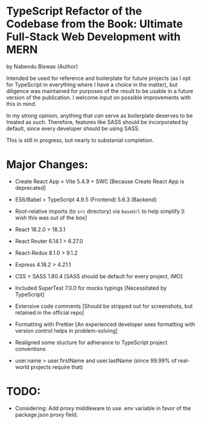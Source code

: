 # TypeScript Refactor of the Codebase from the Book: Ultimate Full-Stack Web Development with MERN

by Nabendu Biswas (Author)

Intended be used for reference and boilerplate for future projects (as I opt for TypeScript in everything where I have a choice in the matter), but diligence was maintained for purposes of the result to be usable in a future version of the publication. I welcome input on possible improvements with this in mind.

In my strong opinion, anything that *can* serve as boilerplate deserves to be treated as such. Therefore, features like SASS should be incorporated by default, since every developer should be using SASS.

This is still in progress, but nearly to substanial completion.

# Major Changes:

- Create React App > Vite 5.4.9 + SWC [Because Create React App is deprecated]

- ES6/Babel > TypeScript 4.9.5 (Frontend) 5.6.3 (Backend)

- Root-relative imports (to `src` directory) via `baseUrl` to help simplify [I wish this was out of the box]

- React 18.2.0 > 18.3.1

- React Router 6.14.1 > 6.27.0

- React-Redux 8.1.0 > 9.1.2
  
- Express 4.18.2 > 4.21.1

- CSS > SASS 1.80.4 [SASS should be default for every project, IMO]

- Included SuperTest 7.0.0 for mocks typings [Necessitated by TypeScript]

- Extensive code comments [Should be stripped out for screenshots, but retained in the official repo]

- Formatting with Prettier [An experienced developer sees formatting with version control helps in problem-solving]

- Realigned some stucture for adherance to TypeScript project conventions

- user.name > user.firstName and user.lastName (since 99.99% of real-world projects require that)

# TODO:

- Considering: Add proxy middleware to use .env variable in favor of the package.json proxy field.
